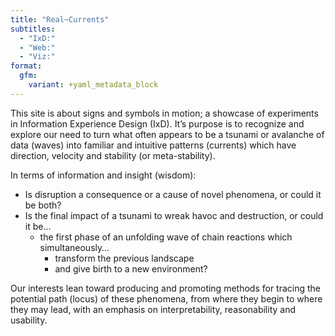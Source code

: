 ```yaml
---
title: "Real~Currents"
subtitles:
  - "IxD:"
  - "Web:"
  - "Viz:"
format:
  gfm:
    variant: +yaml_metadata_block
---
```


This site is about signs and symbols in motion; a showcase of
experiments in Information Experience Design (IxD). It’s purpose is to
recognize and explore our need to turn what often appears to be a
tsunami or avalanche of data (waves) into familiar and intuitive
patterns (currents) which have direction, velocity and stability (or
meta-stability).

In terms of information and insight (wisdom):

- Is disruption a consequence or a cause of novel phenomena, or could it
  be both?
- Is the final impact of a tsunami to wreak havoc and destruction, or
  could it be…
  - the first phase of an unfolding wave of chain reactions which
    simultaneously…
    - transform the previous landscape
    - and give birth to a new environment?

Our interests lean toward producing and promoting methods for tracing
the potential path (locus) of these phenomena, from where they begin to
where they may lead, with an emphasis on interpretability, reasonability
and usability.
